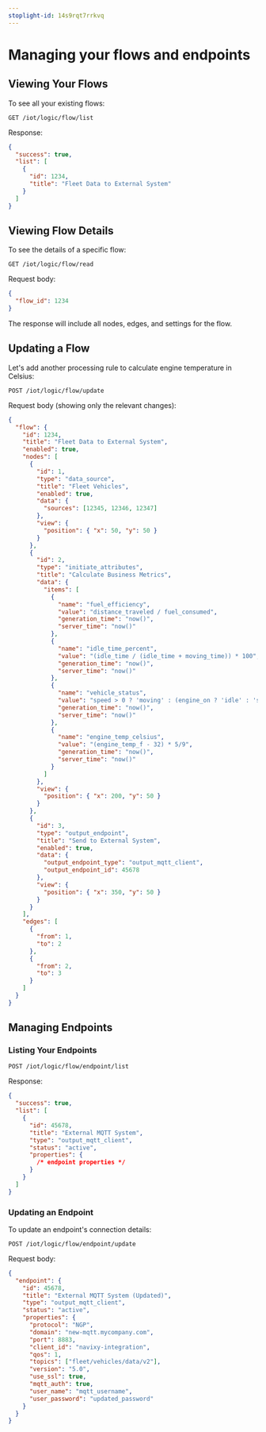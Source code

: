 ```yaml
---
stoplight-id: 14s9rqt7rrkvq
---
```


# Managing your flows and endpoints

## Viewing Your Flows

To see all your existing flows:

```http
GET /iot/logic/flow/list
```

Response:
```json
{
  "success": true,
  "list": [
    {
      "id": 1234,
      "title": "Fleet Data to External System"
    }
  ]
}
```

## Viewing Flow Details

To see the details of a specific flow:

```http
GET /iot/logic/flow/read
```

Request body:
```json
{
  "flow_id": 1234
}
```

The response will include all nodes, edges, and settings for the flow.

## Updating a Flow

Let's add another processing rule to calculate engine temperature in Celsius:

```http
POST /iot/logic/flow/update
```

Request body (showing only the relevant changes):
```json
{
  "flow": {
    "id": 1234,
    "title": "Fleet Data to External System",
    "enabled": true,
    "nodes": [
      {
        "id": 1,
        "type": "data_source",
        "title": "Fleet Vehicles",
        "enabled": true,
        "data": {
          "sources": [12345, 12346, 12347]
        },
        "view": {
          "position": { "x": 50, "y": 50 }
        }
      },
      {
        "id": 2,
        "type": "initiate_attributes",
        "title": "Calculate Business Metrics",
        "data": {
          "items": [
            {
              "name": "fuel_efficiency",
              "value": "distance_traveled / fuel_consumed",
              "generation_time": "now()",
              "server_time": "now()"
            },
            {
              "name": "idle_time_percent",
              "value": "(idle_time / (idle_time + moving_time)) * 100",
              "generation_time": "now()",
              "server_time": "now()"
            },
            {
              "name": "vehicle_status",
              "value": "speed > 0 ? 'moving' : (engine_on ? 'idle' : 'stopped')",
              "generation_time": "now()",
              "server_time": "now()"
            },
            {
              "name": "engine_temp_celsius",
              "value": "(engine_temp_f - 32) * 5/9",
              "generation_time": "now()",
              "server_time": "now()"
            }
          ]
        },
        "view": {
          "position": { "x": 200, "y": 50 }
        }
      },
      {
        "id": 3,
        "type": "output_endpoint",
        "title": "Send to External System",
        "enabled": true,
        "data": {
          "output_endpoint_type": "output_mqtt_client",
          "output_endpoint_id": 45678
        },
        "view": {
          "position": { "x": 350, "y": 50 }
        }
      }
    ],
    "edges": [
      {
        "from": 1,
        "to": 2
      },
      {
        "from": 2,
        "to": 3
      }
    ]
  }
}
```

## Managing Endpoints

### Listing Your Endpoints

```http
POST /iot/logic/flow/endpoint/list
```

Response:
```json
{
  "success": true,
  "list": [
    {
      "id": 45678,
      "title": "External MQTT System",
      "type": "output_mqtt_client",
      "status": "active",
      "properties": {
        /* endpoint properties */
      }
    }
  ]
}
```

### Updating an Endpoint

To update an endpoint's connection details:

```http
POST /iot/logic/flow/endpoint/update
```

Request body:
```json
{
  "endpoint": {
    "id": 45678,
    "title": "External MQTT System (Updated)",
    "type": "output_mqtt_client",
    "status": "active",
    "properties": {
      "protocol": "NGP",
      "domain": "new-mqtt.mycompany.com",
      "port": 8883,
      "client_id": "navixy-integration",
      "qos": 1,
      "topics": ["fleet/vehicles/data/v2"],
      "version": "5.0",
      "use_ssl": true,
      "mqtt_auth": true,
      "user_name": "mqtt_username",
      "user_password": "updated_password"
    }
  }
}
```
